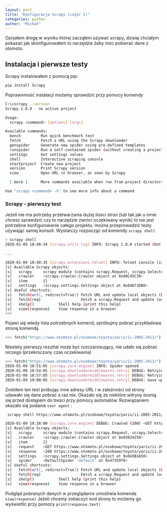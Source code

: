 ```yaml
---
layout: post
title: "Konfiguracja Scrapy (część I)"
categories: python
author: "Michał"
---
```

Opisałem drogę w wyniku której zacząłem używać scrapy, dzisiaj chciałym pokazać jak skonfigurowałem to narzędzie żeby móc pobierać dane z otomoto.

## Instalacja i pierwsze testy
Scrapy instalowałem z pomocą pip:

```bash
pip install Scrapy
```

Poprawnmość instalacji możemy sprawdzić przy pomocy komendy

```bash
C:\>scrapy --version
Scrapy 1.8.0 - no active project

Usage:
  scrapy <command> [options] [args]

Available commands:
  bench         Run quick benchmark test
  fetch         Fetch a URL using the Scrapy downloader
  genspider     Generate new spider using pre-defined templates
  runspider     Run a self-contained spider (without creating a project)
  settings      Get settings values
  shell         Interactive scraping console
  startproject  Create new project
  version       Print Scrapy version
  view          Open URL in browser, as seen by Scrapy

  [ more ]      More commands available when run from project directory

Use "scrapy <command> -h" to see more info about a command
```

### Scrapy - pierwszy test

Jeżeli nie ma potrzeby przetwarzania dużej ilości stron (lub tak jak u mnie chcesz sprawdzić czy to narzędzie zwróci oczekiwany wynik) to nie jest potrzebne konfigurowanie całego projektu. można przeprowadzić testy używając samej konsoli. Wystarczy rozpocząć od komendy `scrapy shell`

```bash
> scrapy shell
2020-01-09 18:40:34 [scrapy.utils.log] INFO: Scrapy 1.8.0 started (bot: scrapybot)

...

2020-01-09 18:40:35 [scrapy.extensions.telnet] INFO: Telnet console listening on 127.0.0.1:6023
[s] Available Scrapy objects:
[s]   scrapy     scrapy module (contains scrapy.Request, scrapy.Selector, etc)
[s]   crawler    <scrapy.crawler.Crawler object at 0x00C45C30>
[s]   item       {}
[s]   settings   <scrapy.settings.Settings object at 0x04871DB0>
[s] Useful shortcuts:
[s]   fetch(url[, redirect=True]) Fetch URL and update local objects (by default, redirects are followed)
[s]   fetch(req)                  Fetch a scrapy.Request and update local objects
[s]   shelp()           Shell help (print this help)
[s]   view(response)    View response in a browser
>>>
```
Pojawi się wtedy lista potrzebnych komend, spróbujmy pobrać przykładowa stronę komendą
```bash
>>> fetch("https://www.otomoto.pl/osobowe/toyota/yaris/ii-2005-2011/")
```
Niestety pierwszy rezultat może być rozczarowujący, nie udało się pobrać niczego (przekroczony czas oczekiwania)
```bash
>>> fetch("https://www.otomoto.pl/osobowe/toyota/yaris/ii-2005-2011/")
2020-01-09 18:51:05 [scrapy.core.engine] INFO: Spider opened
2020-01-09 18:54:05 [scrapy.downloadermiddlewares.retry] DEBUG: Retrying <GET https://www.otomoto.pl/osobowe/toyota/yaris/ii-2005-2011/> (failed 1 times): User timeout caused connection failure: Getting https://www.otomoto.pl/osobowe/toyota/yaris/ii-2005-2011/ took longer than 180.0 seconds..
2020-01-09 18:57:05 [scrapy.downloadermiddlewares.retry] DEBUG: Retrying <GET https://www.otomoto.pl/osobowe/toyota/yaris/ii-2005-2011/> (failed 2 times): User timeout caused connection failure: Getting https://www.otomoto.pl/osobowe/toyota/yaris/ii-2005-2011/ took longer than 180.0 seconds..
2020-01-09 19:00:05 [scrapy.downloadermiddlewares.retry] DEBUG: Gave up retrying <GET https://www.otomoto.pl/osobowe/toyota/yaris/ii-2005-2011/> (failed 3 times): User timeout caused connection failure: Getting https://www.otomoto.pl/osobowe/toyota/yaris/ii-2005-2011/ took longer than 180.0 seconds..
```

Zrobiłem ten test próbując inne adresy URL i w zależności od strony udawało się dane pobrać a raz nie. Okazało się że niektóre witryny bronią się przed dostępem do treści przy pomocy automatów. Rozwiązaniem okazało się podanie `user agent` :

```bash
 scrapy shell https://www.otomoto.pl/osobowe/toyota/yaris/ii-2005-2011/ -s USER_AGENT='Mozilla/5.0 (Macintosh; Intel Mac OS X 10_10_2) AppleWebKit/537.36 (KHTML, like Gecko) Chrome/46.0.2490.80 Safari/537.36'
```

```bash
2020-01-09 19:28:00 [scrapy.core.engine] DEBUG: Crawled (200) <GET https://www.otomoto.pl/osobowe/toyota/yaris/ii-2005-2011/> (referer: None)
[s] Available Scrapy objects:
[s]   scrapy     scrapy module (contains scrapy.Request, scrapy.Selector, etc)
[s]   crawler    <scrapy.crawler.Crawler object at 0x03824250>
[s]   item       {}
[s]   request    <GET https://www.otomoto.pl/osobowe/toyota/yaris/ii-2005-2011/>
[s]   response   <200 https://www.otomoto.pl/osobowe/toyota/yaris/ii-2005-2011/>
[s]   settings   <scrapy.settings.Settings object at 0x043B1A50>
[s]   spider     <DefaultSpider 'default' at 0x47359f0>
[s] Useful shortcuts:
[s]   fetch(url[, redirect=True]) Fetch URL and update local objects (by default, redirects are followed)
[s]   fetch(req)                  Fetch a scrapy.Request and update local objects
[s]   shelp()           Shell help (print this help)
[s]   view(response)    View response in a browser
```

Podgląd pobranych danych w przeglądarce umożliwia komenda `view(response)`
Jeżeli chcemy zobaczyć kod strony to możemy go wyświetlić przy pomocy `print(response.text)`